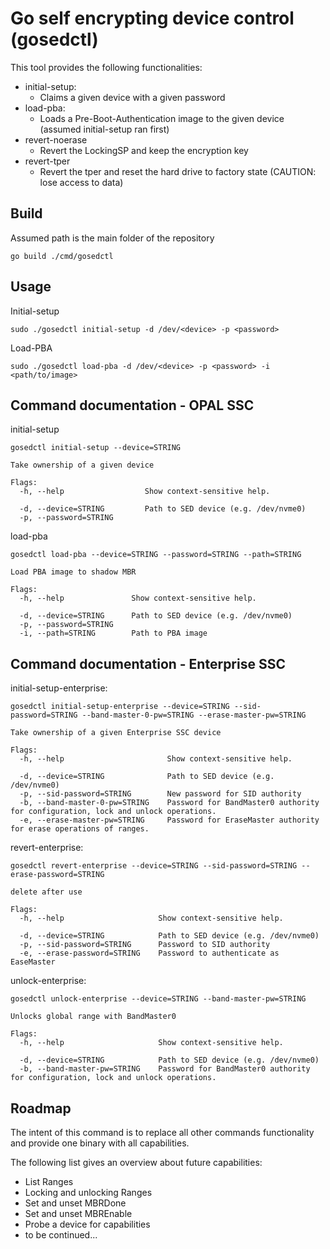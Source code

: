 # Go self encrypting device control (gosedctl)

This tool provides the following functionalities:
- initial-setup:
    - Claims a given device with a given password
- load-pba:
    - Loads a Pre-Boot-Authentication image to the given device (assumed initial-setup ran first)
- revert-noerase
  - Revert the LockingSP and keep the encryption key
- revert-tper
  - Revert the tper and reset the hard drive to factory state (CAUTION: lose access to data)

## Build
Assumed path is the main folder of the repository
```
go build ./cmd/gosedctl
```

## Usage
Initial-setup
```
sudo ./gosedctl initial-setup -d /dev/<device> -p <password>
```
Load-PBA
```
sudo ./gosedctl load-pba -d /dev/<device> -p <password> -i <path/to/image>
```

## Command documentation - OPAL SSC
initial-setup
```
gosedctl initial-setup --device=STRING

Take ownership of a given device

Flags:
  -h, --help                  Show context-sensitive help.

  -d, --device=STRING         Path to SED device (e.g. /dev/nvme0)
  -p, --password=STRING
```
load-pba
```
gosedctl load-pba --device=STRING --password=STRING --path=STRING

Load PBA image to shadow MBR

Flags:
  -h, --help               Show context-sensitive help.

  -d, --device=STRING      Path to SED device (e.g. /dev/nvme0)
  -p, --password=STRING
  -i, --path=STRING        Path to PBA image
```

## Command documentation - Enterprise SSC
initial-setup-enterprise:
```
gosedctl initial-setup-enterprise --device=STRING --sid-password=STRING --band-master-0-pw=STRING --erase-master-pw=STRING

Take ownership of a given Enterprise SSC device

Flags:
  -h, --help                       Show context-sensitive help.

  -d, --device=STRING              Path to SED device (e.g. /dev/nvme0)
  -p, --sid-password=STRING        New password for SID authority
  -b, --band-master-0-pw=STRING    Password for BandMaster0 authority for configuration, lock and unlock operations.
  -e, --erase-master-pw=STRING     Password for EraseMaster authority for erase operations of ranges.
```

revert-enterprise:
```
gosedctl revert-enterprise --device=STRING --sid-password=STRING --erase-password=STRING

delete after use

Flags:
  -h, --help                     Show context-sensitive help.

  -d, --device=STRING            Path to SED device (e.g. /dev/nvme0)
  -p, --sid-password=STRING      Password to SID authority
  -e, --erase-password=STRING    Password to authenticate as EaseMaster
```

unlock-enterprise:
```
gosedctl unlock-enterprise --device=STRING --band-master-pw=STRING

Unlocks global range with BandMaster0

Flags:
  -h, --help                     Show context-sensitive help.

  -d, --device=STRING            Path to SED device (e.g. /dev/nvme0)
  -b, --band-master-pw=STRING    Password for BandMaster0 authority for configuration, lock and unlock operations.
```

## Roadmap
The intent of this command is to replace all other commands functionality and provide one binary with all capabilities.

The following list gives an overview about future capabilities:
- List Ranges
- Locking and unlocking Ranges
- Set and unset MBRDone
- Set and unset MBREnable
- Probe a device for capabilities
- to be continued...